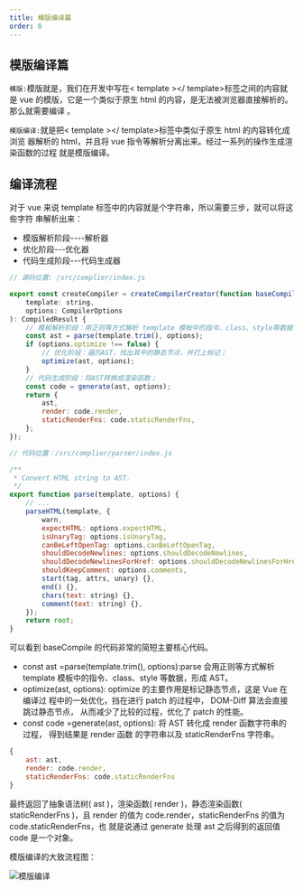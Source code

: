 ```yaml
---
title: 模版编译篇
order: 8
---
```


## 模版编译篇

`模版:`模版就是，我们在开发中写在< template ></ template>标签之间的内容就是 vue
的模版，它是一个类似于原生 html 的内容，是无法被浏览器直接解析的。那么就需要编译
。

`模版编译:`就是把< template ></ template>标签中类似于原生 html 的内容转化成浏览
器解析的 html，并且将 vue 指令等解析分离出来。经过一系列的操作生成渲染函数的过程
就是模版编译。

## 编译流程

对于 vue 来说 template 标签中的内容就是个字符串，所以需要三步，就可以将这些字符
串解析出来：

-   模版解析阶段----解析器
-   优化阶段---优化器
-   代码生成阶段---代码生成器

```js
// 源码位置: /src/complier/index.js

export const createCompiler = createCompilerCreator(function baseCompile(
	template: string,
	options: CompilerOptions
): CompiledResult {
	// 模板解析阶段：用正则等方式解析 template 模板中的指令、class、style等数据，形成AST
	const ast = parse(template.trim(), options);
	if (options.optimize !== false) {
		// 优化阶段：遍历AST，找出其中的静态节点，并打上标记；
		optimize(ast, options);
	}
	// 代码生成阶段：将AST转换成渲染函数；
	const code = generate(ast, options);
	return {
		ast,
		render: code.render,
		staticRenderFns: code.staticRenderFns,
	};
});
```

```js
// 代码位置：/src/complier/parser/index.js

/**
 * Convert HTML string to AST.
 */
export function parse(template, options) {
	// ...
	parseHTML(template, {
		warn,
		expectHTML: options.expectHTML,
		isUnaryTag: options.isUnaryTag,
		canBeLeftOpenTag: options.canBeLeftOpenTag,
		shouldDecodeNewlines: options.shouldDecodeNewlines,
		shouldDecodeNewlinesForHref: options.shouldDecodeNewlinesForHref,
		shouldKeepComment: options.comments,
		start(tag, attrs, unary) {},
		end() {},
		chars(text: string) {},
		comment(text: string) {},
	});
	return root;
}
```

可以看到 baseCompile 的代码非常的简短主要核心代码。

-   const ast =parse(template.trim(), options):parse 会用正则等方式解析 template
    模板中的指令、class、style 等数据，形成 AST。
-   optimize(ast, options): optimize 的主要作用是标记静态节点，这是 Vue 在编译过
    程中的一处优化，挡在进行 patch 的过程中， DOM-Diff 算法会直接跳过静态节点，
    从而减少了比较的过程，优化了 patch 的性能。
-   const code =generate(ast, options): 将 AST 转化成 render 函数字符串的过程，
    得到结果是 render 函数 的字符串以及 staticRenderFns 字符串。

```js
{
 	ast: ast,
 	render: code.render,
 	staticRenderFns: code.staticRenderFns
}
```

最终返回了抽象语法树( ast )，渲染函数( render )，静态渲染函数( staticRenderFns
)，且 render 的值为 code.render，staticRenderFns 的值为 code.staticRenderFns，也
就是说通过 generate 处理 ast 之后得到的返回值 code 是一个对象。

模版编译的大致流程图：

![模版编译](https://leexiaop.github.io/statics/ibadgers/code/vue2/template_compliar.png)
